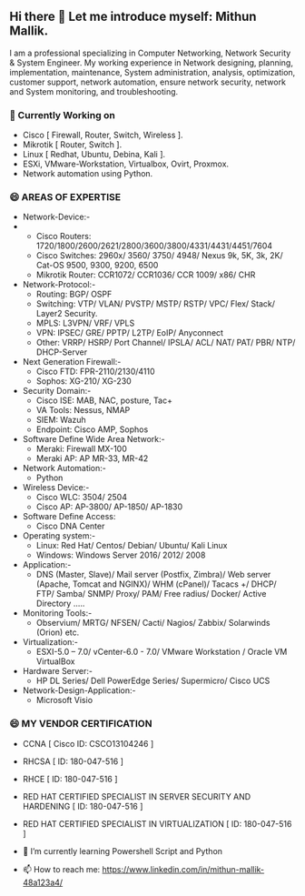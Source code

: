 ## Hi there 👋 Let me introduce myself: Mithun Mallik.
I am a professional specializing in Computer Networking, Network Security & System Engineer. My working experience in Network designing, planning, implementation, maintenance, System administration, analysis, optimization, customer support, network automation, ensure network security, network and System monitoring, and troubleshooting.

### 🔭 Currently Working on
  - Cisco [ Firewall, Router, Switch, Wireless ].
  - Mikrotik [ Router, Switch ].
  - Linux [ Redhat, Ubuntu, Debina, Kali ].
  - ESXi, VMware-Workstation, Virtualbox, Ovirt, Proxmox.
  - Network automation using Python.
### 😄 AREAS OF EXPERTISE
  - Network-Device:-
  - - Cisco Routers: 1720/1800/2600/2621/2800/3600/3800/4331/4431/4451/7604
    - Cisco Switches: 2960x/ 3560/ 3750/ 4948/ Nexus 9k, 5K, 3k, 2K/ Cat-OS 9500, 9300, 9200, 6500
    - Mikrotik Router: CCR1072/ CCR1036/ CCR 1009/ x86/ CHR
  - Network-Protocol:-
    - Routing: BGP/ OSPF
    - Switching: VTP/ VLAN/ PVSTP/ MSTP/ RSTP/ VPC/ Flex/ Stack/ Layer2 Security.
    - MPLS: L3VPN/ VRF/ VPLS
    - VPN: IPSEC/ GRE/ PPTP/ L2TP/ EoIP/ Anyconnect
    - Other: VRRP/ HSRP/ Port Channel/ IPSLA/ ACL/ NAT/ PAT/ PBR/ NTP/ DHCP-Server
  - Next Generation Firewall:-
    - Cisco FTD: FPR-2110/2130/4110
    - Sophos: XG-210/ XG-230
  - Security Domain:-
    - Cisco ISE: MAB, NAC, posture, Tac+
    - VA Tools: Nessus, NMAP
    - SIEM: Wazuh
    - Endpoint: Cisco AMP, Sophos
  - Software Define Wide Area Network:-
    - Meraki: Firewall MX-100
    - Meraki AP: AP MR-33, MR-42
  - Network Automation:-
    - Python
  - Wireless Device:-
    - Cisco WLC: 3504/ 2504
    - Cisco AP: AP-3800/ AP-1850/ AP-1830
  - Software Define Access:
    - Cisco DNA Center
  - Operating system:-
    - Linux: Red Hat/ Centos/ Debian/ Ubuntu/ Kali Linux
    - Windows: Windows Server 2016/ 2012/ 2008
  - Application:-
    - DNS (Master, Slave)/ Mail server (Postfix, Zimbra)/ Web server (Apache, Tomcat and NGINX)/ WHM (cPanel)/ Tacacs +/ DHCP/ FTP/ Samba/ SNMP/ Proxy/ 
      PAM/ Free radius/ Docker/ Active Directory .....
  - Monitoring Tools:-
    - Observium/ MRTG/ NFSEN/ Cacti/ Nagios/ Zabbix/ Solarwinds (Orion) etc.
  - Virtualization:-
    - ESXI-5.0 – 7.0/ vCenter-6.0 - 7.0/ VMware Workstation / Oracle VM VirtualBox
  - Hardware Server:-
    - HP DL Series/ Dell PowerEdge Series/ Supermicro/ Cisco UCS
  - Network-Design-Application:-
    - Microsoft Visio
### 😄 MY VENDOR CERTIFICATION
  - CCNA  [ Cisco ID: CSCO13104246 ]
  - RHCSA [ ID: 180-047-516 ]
  - RHCE  [ ID: 180-047-516 ]
  - RED HAT CERTIFIED SPECIALIST IN SERVER SECURITY AND HARDENING  [ ID: 180-047-516 ]
  - RED HAT CERTIFIED SPECIALIST IN VIRTUALIZATION  [ ID: 180-047-516 ]
  
- 🌱 I’m currently learning Powershell Script and Python
- 📫 How to reach me: https://www.linkedin.com/in/mithun-mallik-48a123a4/
  
<!--
**mmallikpy/mmallikpy** is a ✨ _special_ ✨ repository because its `README.md` (this file) appears on your GitHub profile.

Here are some ideas to get you started:

- 🔭 I’m currently working on ...
- 🌱 I’m currently learning ...
- 👯 I’m looking to collaborate on ...
- 🤔 I’m looking for help with ...
- 💬 Ask me about ...
- 📫 How to reach me: ...
- 😄 Pronouns: ...
- ⚡ Fun fact: ...
-->
